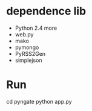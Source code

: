 
# dependence lib

* Python 2.4 more
* web.py
* mako
* pymongo
* PyRSS2Gen
* simplejson

# Run

cd pyngate
python app.py

